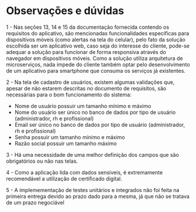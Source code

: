 # Observações e dúvidas

1 - Nas seções 13, 14 e 15 da documentação fornecida contendo os requisitos do aplicativo, são mencionadas funcionalidades específicas para dispositivos móveis (como alertas na tela do celular), pelo fato da solução escolhida ser um aplicativo web, caso seja do interesse do cliente, pode-se adequar a solução para funcionar de forma responsiva através do navegador em dispositivos móveis. Como a solução utiliza arquitetura de microserviços, nada impede do cliente também optar pelo desenvolvimento de um aplicativo para smartphone que consuma os serviços já existentes.

2 - Na tela de cadastro de usuários, existem algumas validações que, apesar de não estarem descritas no documento de requisitos, são necessárias para o bom funcionamento do sistema:
  - Nome de usuário possuir um tamanho mínimo e máximo
  - Nome do usuário ser único no banco de dados por tipo de usuário (administrador, rh e profissional)
  - Email ser único no banco de dados por tipo de usuário (administrador, rh e profissional)
  - Senha possuir um tamanho mínimo e máximo
  - Razão social possuir um tamanho máximo
  
3 - Há uma necessidade de uma melhor definição dos campos que são obrigatórios ou não nas telas.

4 - Como a aplicação lida com dados sensíveis, é extremamente recomendável a utilização de certificado digital.

5 - A implemementação de testes unitários e integrados não foi feita na primeira entrega devido ao prazo dado para a mesma, já que não se tratava de um prazo negociável
